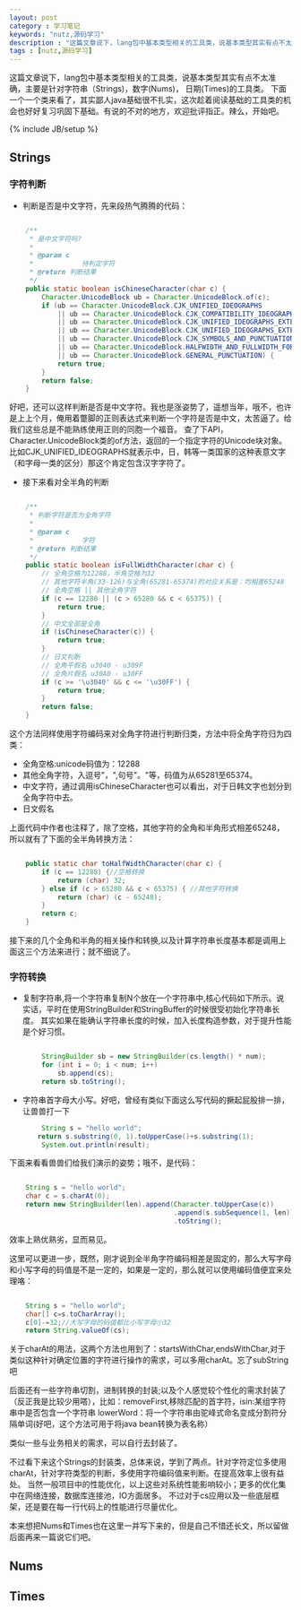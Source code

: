 ```yaml
---
layout: post
category : 学习笔记 
keywords: "nutz,源码学习"
description : "这篇文章说下，lang包中基本类型相关的工具类，说基本类型其实有点不太准确，主要是针对字符串（Strings)，数字(Nums)，日期(Times)的工具类"
tags : [nutz,源码学习]
---
```


这篇文章说下，lang包中基本类型相关的工具类，说基本类型其实有点不太准确，主要是针对字符串（Strings)，数字(Nums)，
日期(Times)的工具类。
下面一个一个类来看了，其实鄙人java基础很不扎实，这次趁着阅读基础的工具类的机会也好好复习巩固下基础。有说的不对的地方，欢迎批评指正。辣么，开始吧。

<!--break-->

{% include JB/setup %}
 

## Strings



### 字符判断

- 判断是否是中文字符，先来段热气腾腾的代码：

```java

    /**
     * 是中文字符吗?
     * 
     * @param c
     *            待判定字符
     * @return 判断结果
     */
    public static boolean isChineseCharacter(char c) {
        Character.UnicodeBlock ub = Character.UnicodeBlock.of(c);
        if (ub == Character.UnicodeBlock.CJK_UNIFIED_IDEOGRAPHS
            || ub == Character.UnicodeBlock.CJK_COMPATIBILITY_IDEOGRAPHS
            || ub == Character.UnicodeBlock.CJK_UNIFIED_IDEOGRAPHS_EXTENSION_A
            || ub == Character.UnicodeBlock.CJK_UNIFIED_IDEOGRAPHS_EXTENSION_B
            || ub == Character.UnicodeBlock.CJK_SYMBOLS_AND_PUNCTUATION
            || ub == Character.UnicodeBlock.HALFWIDTH_AND_FULLWIDTH_FORMS
            || ub == Character.UnicodeBlock.GENERAL_PUNCTUATION) {
            return true;
        }
        return false;
    }
```

好吧，还可以这样判断是否是中文字符。我也是涨姿势了，遥想当年，哦不，也许是上上个月，俺用着蹩脚的正则表达式来判断一个字符是否是中文，太苦逼了。给我们这些总是不能熟练使用正则的同胞一个福音。
查了下API，Character.UnicodeBlock类的of方法，返回的一个指定字符的Unicode块对象。
比如CJK_UNIFIED_IDEOGRAPHS就表示中，日，韩等一类国家的这种表意文字（和字母一类的区分）那这个肯定包含汉字字符了。

- 接下来看对全半角的判断

```java

    /**
     * 判断字符是否为全角字符
     * 
     * @param c
     *            字符
     * @return 判断结果
     */
    public static boolean isFullWidthCharacter(char c) {
        // 全角空格为12288，半角空格为32
        // 其他字符半角(33-126)与全角(65281-65374)的对应关系是：均相差65248
        // 全角空格 || 其他全角字符
        if (c == 12288 || (c > 65280 && c < 65375)) {
            return true;
        }
        // 中文全部是全角
        if (isChineseCharacter(c)) {
            return true;
        }
        // 日文判断
        // 全角平假名 u3040 - u309F
        // 全角片假名 u30A0 - u30FF
        if (c >= '\u3040' && c <= '\u30FF') {
            return true;
        }
        return false;
    }
```
这个方法同样使用字符编码来对全角字符进行判断归类，方法中将全角字符归为四类：
- 全角空格:unicode码值为：12288
- 其他全角字符，入逗号"，",句号"。"等，码值为从65281至65374。
- 中文字符，通过调用isChineseCharacter也可以看出，对于日韩文字也划分到全角字符中去。
- 日文假名

上面代码中作者也注释了，除了空格，其他字符的全角和半角形式相差65248，所以就有了下面的全半角转换方法：

```java

    public static char toHalfWidthCharacter(char c) {
        if (c == 12288) {//空格转换
            return (char) 32;
        } else if (c > 65280 && c < 65375) { //其他字符转换
            return (char) (c - 65248);
        }
        return c;
    }
```


接下来的几个全角和半角的相关操作和转换,以及计算字符串长度基本都是调用上面这三个方法来进行；就不细说了。

### 字符转换
- 复制字符串,将一个字符串复制N个放在一个字符串中,核心代码如下所示。说实话，平时在使用StringBuilder和StringBuffer的时候很受初始化字符串长度。
其实如果在能确认字符串长度的时候，加入长度构造参数，对于提升性能是个好习惯。

```java

        StringBuilder sb = new StringBuilder(cs.length() * num);
        for (int i = 0; i < num; i++)
            sb.append(cs);
        return sb.toString();
```

- 字符串首字母大小写。好吧，曾经有类似下面这么写代码的撅起屁股排一排，让兽兽打一下

```java
        String s = "hello world";
       return s.substring(0, 1).toUpperCase()+s.substring(1);
        System.out.println(result);
```
下面来看看兽兽们给我们演示的姿势；哦不，是代码：

```java

    String s = "hello world";
    char c = s.charAt(0);
    return new StringBuilder(len).append(Character.toUpperCase(c))
                                         .append(s.subSequence(1, len))
                                         .toString();
```
效率上熟优熟劣，显而易见。

这里可以更进一步，既然，刚才说到全半角字符编码相差是固定的，那么大写字母和小写字母的码值是不是一定的，如果是一定的，那么就可以使用编码值便宜来处理咯：

```java

    String s = "hello world";
    char[] c=s.toCharArray();
    c[0]-=32;//大写字母的码值都比小写字母小32
    return String.valueOf(cs);

```

关于charAt的用法，这两个方法也用到了：startsWithChar,endsWithChar,对于类似这种针对确定位置的字符进行操作的需求，可以多用charAt。忘了subString吧


后面还有一些字符串切割，进制转换的封装;以及个人感觉较个性化的需求封装了（反正我是比较少用嗒），比如：removeFirst,移除匹配的首字符，isin:某组字符串中是否包含一个字符串
lowerWord：将一个字符串由驼峰式命名变成分割符分隔单词(好吧，这个方法可用于将java bean转换为表名称）

类似一些与业务相关的需求，可以自行去封装了。

不过看下来这个Strings的封装类，总体来说，学到了两点。针对字符定位多使用charAt，针对字符类型的判断，多使用字符编码值来判断。在提高效率上很有益处。
当然一般项目中的性能优化，以上这些对系统性能影响较小；更多的优化集中在网络连接，数据库连接池，IO方面居多。
不过对于cs应用以及一些底层框架，还是要在每一行代码上的性能进行尽量优化。

本来想把Nums和Times也在这里一并写下来的，但是自己不惜还长文，所以留做后面再来一篇说它们吧。

## Nums

## Times
    
